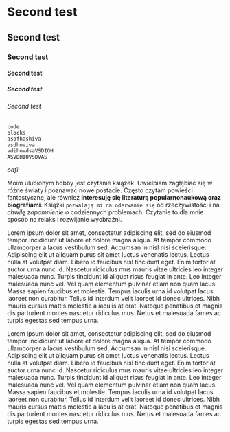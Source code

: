 # Second test
## Second test
### Second test
#### Second test
##### Second test
###### Second test

```
code
blocks
asofhashiva
vsdhoviva
vdihovdsaVSDIOH
ASVDHIOVSDVAS
```

*oafi*

Moim ulubionym hobby jest czytanie książek. Uwielbiam zagłębiać się w różne światy i poznawać nowe postacie.
Często czytam powieści fantastyczne, ale również **interesuję się literaturą popularnonaukową oraz biografiami**.
Książki `pozwalają mi na oderwanie się` od rzeczywistości i na *chwilę zapomnienie o* codziennych problemach.
Czytanie to dla mnie sposób na relaks i rozwijanie wyobraźni.

Lorem ipsum dolor sit amet, consectetur adipiscing elit, sed do eiusmod tempor incididunt ut labore et dolore magna aliqua. At tempor commodo ullamcorper a lacus vestibulum sed. Accumsan in nisl nisi scelerisque. Adipiscing elit ut aliquam purus sit amet luctus venenatis lectus. Lectus nulla at volutpat diam. Libero id faucibus nisl tincidunt eget. Enim tortor at auctor urna nunc id. Nascetur ridiculus mus mauris vitae ultricies leo integer malesuada nunc. Turpis tincidunt id aliquet risus feugiat in ante. Leo integer malesuada nunc vel. Vel quam elementum pulvinar etiam non quam lacus. Massa sapien faucibus et molestie. Tempus iaculis urna id volutpat lacus laoreet non curabitur. Tellus id interdum velit laoreet id donec ultrices. Nibh mauris cursus mattis molestie a iaculis at erat. Natoque penatibus et magnis dis parturient montes nascetur ridiculus mus. Netus et malesuada fames ac turpis egestas sed tempus urna.

Lorem ipsum dolor sit amet, consectetur adipiscing elit, sed do eiusmod tempor incididunt ut labore et dolore magna aliqua. At tempor commodo ullamcorper a lacus vestibulum sed. Accumsan in nisl nisi scelerisque. Adipiscing elit ut aliquam purus sit amet luctus venenatis lectus. Lectus nulla at volutpat diam. Libero id faucibus nisl tincidunt eget. Enim tortor at auctor urna nunc id. Nascetur ridiculus mus mauris vitae ultricies leo integer malesuada nunc. Turpis tincidunt id aliquet risus feugiat in ante. Leo integer malesuada nunc vel. Vel quam elementum pulvinar etiam non quam lacus. Massa sapien faucibus et molestie. Tempus iaculis urna id volutpat lacus laoreet non curabitur. Tellus id interdum velit laoreet id donec ultrices. Nibh mauris cursus mattis molestie a iaculis at erat. Natoque penatibus et magnis dis parturient montes nascetur ridiculus mus. Netus et malesuada fames ac turpis egestas sed tempus urna.

